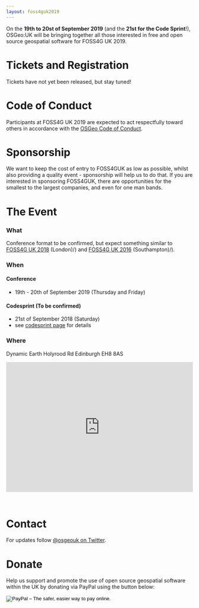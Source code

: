 ```yaml
---
layout: foss4guk2019
---
```


<!-- <h1> FOSS4G UK 2019 </h1> -->

On the **19th to 20st of September 2019** (and the **21st for the Code Sprint**!), OSGeo:UK will be bringing together all those interested in free and open source geospatial software for FOSS4G UK 2019. 

# Tickets and Registration

Tickets have not yet been released, but stay tuned!

# Code of Conduct
Participants at FOSS4G UK 2019 are expected to act respectfully toward others in accordance with the [OSGeo Code of Conduct](http://www.osgeo.org/code_of_conduct).

# Sponsorship

We want to keep the cost of entry to FOSS4GUK as low as possible, whilst also providing a quality event - sponsorship will help us to do that. If you are interested in sponsoring FOSS4GUK, there are opportunities for the smallest to the largest companies, and even for one man bands. 

# The Event

### What

Conference format to be confirmed, but expect something similar to [FOSS4G UK 2018](http://uk.osgeo.org/foss4guk2018/) (London)/) and [FOSS4G UK 2016](http://uk.osgeo.org/foss4guk2016/) (Southampton)/).

### When

#### Conference 
* 19th - 20th of September 2019 (Thursday and Friday)

#### Codesprint (To be confirmed)
* 21st of September 2018 (Saturday)
* see [codesprint page](codesprint.html) for details

### Where

Dynamic Earth
Holyrood Rd
Edinburgh
EH8 8AS

<iframe src="https://a.tiles.mapbox.com/v4/ordnancesurvey.m41j649p/zoompan.html?access_token=pk.eyJ1Ijoib3JkbmFuY2VzdXJ2ZXkiLCJhIjoicmR0dXZkQSJ9.aERX_Ol_wRfwgC2Onl9__g#17/55.9509/-3.1748" width="100%" height="350px" style="border: none; padding-bottom: 30px;"></iframe>

# Contact

For updates follow [@osgeouk on Twitter](https://twitter.com/osgeouk).

# Donate

Help us support and promote the use of open source geospatial software within the UK by donating via PayPal using the button below:

<form action="https://www.paypal.com/cgi-bin/webscr" method="post" target="_top">
<input type="hidden" name="cmd" value="_s-xclick">
<input type="hidden" name="hosted_button_id" value="42G7PKK5YV6NU">
<input type="image" src="https://www.paypalobjects.com/en_US/GB/i/btn/btn_donateCC_LG.gif" border="0" name="submit" alt="PayPal – The safer, easier way to pay online.">
<img alt="" border="0" src="https://www.paypalobjects.com/en_GB/i/scr/pixel.gif" width="1" height="1">
</form>

